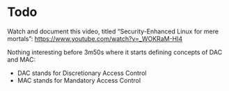 # Todo

Watch and document this video, titled “Security-Enhanced Linux for mere mortals”:
<https://www.youtube.com/watch?v=_WOKRaM-HI4>

Nothing interesting before 3m50s where it starts defining concepts of DAC and MAC:

   - DAC stands for Discretionary Access Control
   - MAC stands for Mandatory Access Control
